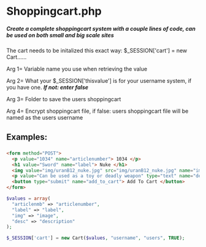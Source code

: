 # Shoppingcart.php

##### Create a complete shoppingcart system with a couple lines of code, can be used on both small and big scale sites

The cart needs to be initalized this exact way: $_SESSION['cart'] = new Cart......<br>

Arg 1= Variable name you use when retrieving the value

Arg 2= What your $_SESSION['thisvalue'] is for your username system, if you have one. ***If not: enter false***

Arg 3= Folder to save the users shoppingcart

Arg 4= Encrypt shoppingcart file, if false: users shoppingcart file will be named as the users username
## Examples:

#####

```html
<form method="POST">
  <p value="1034" name="articlenumber"> 1034 </p>
  <h1 value="Sword" name="label"> Nuke </h1>
  <img value="img/uranB12_nuke.jpg" src="img/uranB12_nuke.jpg" name="image">
  <p value="Can be used as a toy or deadly weapon" type="text" name="description"> Can be used as a toy or deadly weapon </p>
  <button type="submit" name="add_to_cart"> Add To Cart </button>
</form>
```

```php
$values = array(
  "articlenmb" => "articlenumber", 
  "label" => "label",
  "img" => "image",
  "desc" => "description"
);

$_SESSION['cart'] = new Cart($values, "username", "users", TRUE);
```
